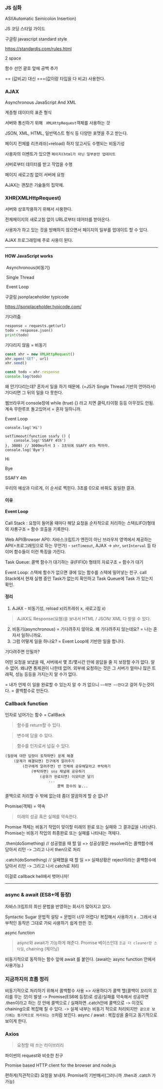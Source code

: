### JS 심화



ASI(Automatic Semicolon Insertion)



JS 코딩 스타일 가이드

구글링 javascript standard style

https://standardjs.com/rules.html



2 space

함수 선언 괄호 앞에 공백 추가

== (값비교) 대신 ===(값이랑 타입을 다 비교) 사용한다. 





### AJAX

Asynchronous JavaScript And XML

계층형 데이터의 표준 형식

서버와 통신하기 위해 ` XMLHttpRequest`객체를 사용하는 것

JSON, XML, HTML, 일반텍스트 형식 등 다양한 포맷을 주고 받는다.

페이지 전체를 리프레쉬(=reload) 하지 않고서도 수행되는 비동기성

사용자의 이벤트가 있으면 `페이지(html가 아닌 일부분만 업데이트`



서버로부터 데이터를 받고 작업을 수행

페이지 새로고침 없이 서버에 요청



AJAX는 괜찮은 기숧들의 집약체.





### XHR(XMLHttpRequest)

서버와 상호작용하기 위해서 사용한다.

전체페이지의 새로고침 없이 URL로부터 데어터를 받아온다.

사용자가 하고 있는 것을 방해하지 않으면서 페이지의 일부를 업데이트 할 수 있다.

AJAX 프로그래밍에 주로 사용이 된다. 



------------



#### HOW JavaScript works

​	Asynchronous(비동기)

​	Single Thread

​	Event Loop





구글링 jsonplaceholder typicode

https://jsonplaceholder.typicode.com/





기다려줌

```python
response = requests.get(url)
todo = response.json()
print(todo)
```



기다리지 않음 = 비동기

```javascript
const xhr = new XMLHttpRequest()
xhr.open('GET', url)
xhr.send()

const todo = xhr.response
console.log(todo)
```

왜 안기다리는데? 혼자서 일을 하기 때문에. (=JS가 Single Thread 기반의 언어라서) 기다리면 그 뒤의 일을 다 못한다.

웹브라우저 console창에 while (true) {} 라고 치면 클릭,타이핑 등등 아무것도 안됨. 계속 무한루프 돌고있어서 = 혼자 일하니까.



Event Loop

```
console.log('Hi')

setTimeout(function ssafy () {
	console.log('SSAFY 4th')
}, 3000) // 3000ms라서 3 - 3초뒤에 SSAFY 4th 찍어라.
console.log('Bye')
```

Hi

Bye

SSAFY 4th 

우리의 예상과 다르게, 이 순서로 찍힌다. 3초를 0으로 바꿔도 동일한 결과.



#### 이유

#### Event Loop



Call Stack : 요청이 들어올 때마다 해당 요청을 순차적으로 처리하는 스텍(LIFO)형태의 자룡구조 = 함수 호출을 기록한다.

Web API(Browser API): 자바스크립트가 엔진이 아닌 브라우저 영역에서 제공하는 API(=프로그래밍으로 하는 무언가) - `setTimeout`, AJAX -> `xhr`, `setInterval` 등 타이머 함수들이 이런 특징을 가진다. 

Task Queue: 콜백 함수가 대기하는 큐(FIFIO) 형태의 자료구조 = 함수가 대기

Event Loop: 스텍에 함수가 없으면 큐에 있는 함수를 스텍에 밀어넣는 친구. call Stack에서 현재 실행 중인 Task가 없는지 확인하고 Task Queue에 Task 가 있는지 확인.



#### 정리

1. AJAX - 비동기성,  reload x(리프레쉬 x, 새로고침 x)

> AJAX도 Response(요쳥)을 보내서  HTML / JSON/ XML 다 받을 수 있다.

2. 비동기(asynchronous) = 기다려주지 않아요. 왜 기다려주지 않는데요? = 나는 혼자서 일하니까요.
3. 그럼 어떻게 일을 하나요? = Event Loop에 기반한 일을 합니다.



기다려주면 안될까?

어떤 요청을 보냈을 때, 서버에서 몇 초/몇시간 만에 응답을 줄 지 보장할 수가 없다. 알 수 없어. 왜냐면 통제권이 나한테 없어. 외부에 요청하는 것은 그 서버가 얼마나 많은 트래픽, 성능 등등을 가지는지 알 수가 없다.

= 내가 언제 이 일을 완료할 수 있는지 알 수 가 없으니 `~~하면 ~~한다`고 걸어 두는것이다. = 콜백함수로 만든다.



### Callback function

인자로 넘어가는 함수 = CallBack

>  함수를 return할 수 있다.

>  변수에 담을 수 있다.

>  함수를  인자로서 넘길 수 있다.



```
(질문에 대한 답장이 토착하면) 문제 해결
	(문제가 해결되면) 친구에게 알려주기
		(친구에게 알려주면) 반 전체에 공유해달라고 부탁하기
			(부탁하면) sns 채널에 공유하기
				(공유가 완료되면) 이모티콘 달기
					...
						콜백 함수의 늪...
```



콜백으로 처리할 수 밖에 없는데 좀더 깔끔하게 할 순 없나?

Promise(객체) = 약속 

> 미래의 성공 혹은 실패를 약속한다.

Promise 객체는 비동기 작업이 맞이할 미래의 완료 또는 실패와 그 결과값을 나타낸다. Promise는 비동기 작업의 최종완료 또는 실패를 나타내는 객체다. 



.then(doSomething) // 성공했을 때 할 일 => 성공상황은 resolve라는 콜백함수에 담아서 리턴 -> 그리고 나서 then으로 처리

.catch(doSomething) // 실패했을 때 할 일 => 실패상황은 reject이라는 콜백함수에 담아서 리턴 -> 그리고 나서 catch로 처리

이걸로 callback hell에서 벗어나자!



-------



### async & await (ES8+에 등장)

자바스크립트의 최신 문법을 반영하는 회사가 많아지고 있다.

Syntactic Sugar 문법적 설탕 = 문법이 너무 어렵다/ 복잡해서 사용하기 x . 그래서 내부적인 동작은 그대로 가되 사용하기 쉽게 만든 것.



async function

> async와 await가 가능하게 해준다. Promise 베이스인데 `조금 더 cleaner한 스타일`, chaining (체이닝)

비동기적으로 동작하는 함수 앞에 await 를 붙인다. (await는 async function 안에서 사용가능.)



### 지금까지의 흐름 정리

비동기적으로 처리하기 위해서 콜백함수 사용 => 사용하다가 콜백 헬(콜백이 꼬리의 꼬리를 무는 것)이 발생 -> Promise(ES6에 등장)로 성공/실패를 약속해서 성공하면 .then이라고 하는 것 안에 콜백으로 / 실패하면 .catch안에 콜백으로 -> 이것도 chaining으로 복잡해 질 수 있다. -> 실제 내부는 비동기 적으로 처리되지만` 겉으로 보기에는 동기적으로 처리되는 것`처럼 보인다. async / await : 복잡성을 줄이고 동기적으로 보이게 한다.





### Axios

> 요청할 때 쓰는 라이브러리

파이썬의 request와 비슷한 친구

Promise based HTTP client for the browser and node.js

편하게(직관적으로) 요청을 보내자. Promise의 기반해서(그러니까 .then과 .catch 가 가능)




